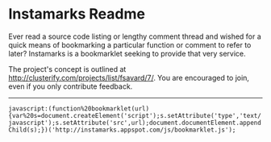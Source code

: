 Instamarks Readme
================

Ever read a source code listing or lengthy comment thread and wished for a quick means of bookmarking a particular function or comment to refer to later? Instamarks is a bookmarklet seeking to provide that very service.

The project's concept is outlined at <http://clusterify.com/projects/list/fsavard/7/>. You are encouraged to join, even if you only contribute feedback.

* * *

`javascript:(function%20bookmarklet(url){var%20s=document.createElement('script');s.setAttribute('type','text/javascript');s.setAttribute('src',url);document.documentElement.appendChild(s);})('http://instamarks.appspot.com/js/bookmarklet.js');`
